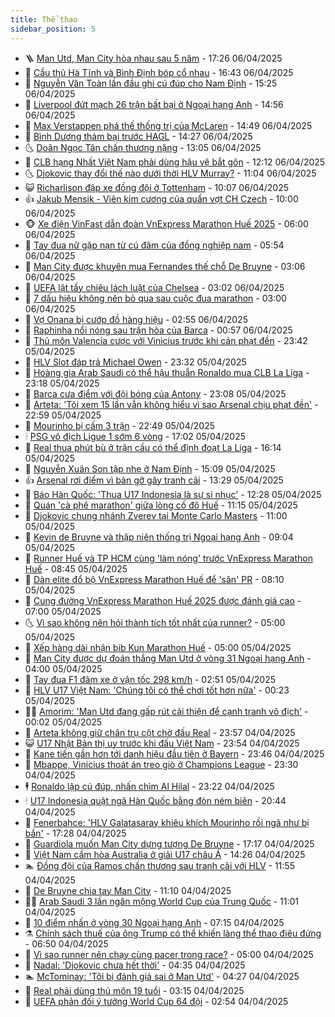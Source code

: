 ```yaml
---
title: Thể thao
sidebar_position: 5
---
```


<!-- vnexpress-the-thao:START -->
- 🪜 [Man Utd, Man City hòa nhau sau 5 năm](https://vnexpress.net/man-utd-man-city-hoa-nhau-sau-5-nam-4870814.html) - 17:26 06/04/2025
- 🦩 [Cầu thủ Hà Tĩnh và Bình Định bóp cổ nhau](https://vnexpress.net/cau-thu-ha-tinh-va-binh-dinh-bop-co-nhau-4870801.html) - 16:43 06/04/2025
- 🧰 [Nguyễn Văn Toàn lần đầu ghi cú đúp cho Nam Định](https://vnexpress.net/nguyen-van-toan-lan-dau-ghi-cu-dup-cho-nam-dinh-4870797.html) - 15:25 06/04/2025
- 🤗 [Liverpool đứt mạch 26 trận bất bại ở Ngoại hạng Anh](https://vnexpress.net/liverpool-dut-mach-26-tran-bat-bai-o-ngoai-hang-anh-4870788.html) - 14:56 06/04/2025
- 🥳 [Max Verstappen phá thế thống trị của McLaren](https://vnexpress.net/max-verstappen-pha-the-thong-tri-cua-mclaren-4870790.html) - 14:49 06/04/2025
- 🦣 [Bình Dương thảm bại trước HAGL](https://vnexpress.net/binh-duong-tham-bai-truoc-hagl-4870786.html) - 14:27 06/04/2025
- 🌜 [Doãn Ngọc Tân chấn thương nặng](https://vnexpress.net/doan-ngoc-tan-chan-thuong-nang-4870775.html) - 13:05 06/04/2025
- 🫶 [CLB hạng Nhất Việt Nam phải dùng hậu vệ bắt gôn](https://vnexpress.net/clb-hang-nhat-viet-nam-phai-dung-hau-ve-bat-gon-4870767.html) - 12:12 06/04/2025
- 🌜 [Djokovic thay đổi thế nào dưới thời HLV Murray?](https://vnexpress.net/djokovic-thay-doi-the-nao-duoi-thoi-hlv-murray-4870755.html) - 11:04 06/04/2025
- 😺 [Richarlison đập xe đồng đội ở Tottenham](https://vnexpress.net/richarlison-dap-xe-dong-doi-o-tottenham-4870669.html) - 10:07 06/04/2025
- 👍 [Jakub Mensik - Viên kim cương của quần vợt CH Czech](https://vnexpress.net/jakub-mensik-vien-kim-cuong-cua-quan-vot-ch-czech-4870749.html) - 10:00 06/04/2025
- 🐵 [Xe điện VinFast dẫn đoàn VnExpress Marathon Huế 2025](https://vnexpress.net/xe-dien-vinfast-dan-doan-vnexpress-marathon-hue-2025-4870604.html) - 06:00 06/04/2025
- 💫 [Tay đua nữ gặp nạn từ cú đâm của đồng nghiệp nam](https://vnexpress.net/tay-dua-nu-gap-nan-tu-cu-dam-cua-dong-nghiep-nam-4870657.html) - 05:54 06/04/2025
- 🦆 [Man City được khuyên mua Fernandes thế chỗ De Bruyne](https://vnexpress.net/man-city-duoc-khuyen-mua-fernandes-the-cho-de-bruyne-4870586.html) - 03:06 06/04/2025
- 🙉 [UEFA lật tẩy chiêu lách luật của Chelsea](https://vnexpress.net/uefa-lat-tay-chieu-lach-luat-cua-chelsea-4870581.html) - 03:02 06/04/2025
- 📝 [7 dấu hiệu không nên bỏ qua sau cuộc đua marathon](https://vnexpress.net/7-dau-hieu-khong-nen-bo-qua-sau-cuoc-dua-marathon-4867521.html) - 03:00 06/04/2025
- 💯 [Vợ Onana bị cướp đồ hàng hiệu](https://vnexpress.net/vo-onana-bi-cuop-do-hang-hieu-4870577.html) - 02:55 06/04/2025
- 🌈 [Raphinha nổi nóng sau trận hòa của Barca](https://vnexpress.net/raphinha-noi-nong-sau-tran-hoa-cua-barca-4870594.html) - 00:57 06/04/2025
- 🦩 [Thủ môn Valencia cược với Vinicius trước khi cản phạt đền](https://vnexpress.net/thu-mon-valencia-cuoc-voi-vinicius-truoc-khi-can-phat-den-4870584.html) - 23:42 05/04/2025
- 🐲 [HLV Slot đáp trả Michael Owen](https://vnexpress.net/hlv-slot-dap-tra-michael-owen-4870557.html) - 23:32 05/04/2025
- 🌁 [Hoàng gia Arab Saudi có thể hậu thuẫn Ronaldo mua CLB La Liga](https://vnexpress.net/hoang-gia-arab-saudi-co-the-hau-thuan-ronaldo-mua-clb-la-liga-4870579.html) - 23:18 05/04/2025
- 💯 [Barca cưa điểm với đội bóng của Antony](https://vnexpress.net/barca-cua-diem-voi-doi-bong-cua-antony-4870587.html) - 23:08 05/04/2025
- 🌝 [Arteta: &#39;Tôi xem 15 lần vẫn không hiểu vì sao Arsenal chịu phạt đền&#39;](https://vnexpress.net/arteta-toi-xem-15-lan-van-khong-hieu-vi-sao-arsenal-chiu-phat-den-4870582.html) - 22:59 05/04/2025
- 🤖 [Mourinho bị cấm 3 trận](https://vnexpress.net/mourinho-bi-cam-3-tran-4870585.html) - 22:49 05/04/2025
- 🕯 [PSG vô địch Ligue 1 sớm 6 vòng](https://vnexpress.net/psg-vo-dich-ligue-1-som-6-vong-4870572.html) - 17:02 05/04/2025
- 🧰 [Real thua phút bù ở trận cầu có thể định đoạt La Liga](https://vnexpress.net/real-thua-phut-bu-o-tran-cau-co-the-dinh-doat-la-liga-4870562.html) - 16:14 05/04/2025
- 🥳 [Nguyễn Xuân Son tập nhẹ ở Nam Định](https://vnexpress.net/nguyen-xuan-son-tap-nhe-o-nam-dinh-4870554.html) - 15:09 05/04/2025
- 👍 [Arsenal rơi điểm vì bàn gỡ gây tranh cãi](https://vnexpress.net/arsenal-roi-diem-vi-ban-go-gay-tranh-cai-4870532.html) - 13:29 05/04/2025
- 💪 [Báo Hàn Quốc: &#39;Thua U17 Indonesia là sự sỉ nhục&#39;](https://vnexpress.net/bao-han-quoc-thua-u17-indonesia-la-su-si-nhuc-4870527.html) - 12:28 05/04/2025
- 👹 [Quán &#39;cà phê marathon&#39; giữa lòng cố đô Huế](https://vnexpress.net/quan-ca-phe-marathon-giua-long-co-do-hue-4870507.html) - 11:15 05/04/2025
- 🧰 [Djokovic chung nhánh Zverev tại Monte Carlo Masters](https://vnexpress.net/djokovic-chung-nhanh-zverev-tai-monte-carlo-masters-4870580.html) - 11:00 05/04/2025
- 🚀 [Kevin de Bruyne và thập niên thống trị Ngoại hạng Anh](https://vnexpress.net/kevin-de-bruyne-va-thap-nien-thong-tri-ngoai-hang-anh-4870411.html) - 09:04 05/04/2025
- 🎃 [Runner Huế và TP HCM cùng &#39;làm nóng&#39; trước VnExpress Marathon Huế](https://vnexpress.net/runner-hue-va-tp-hcm-cung-lam-nong-truoc-vnexpress-marathon-hue-4870378.html) - 08:45 05/04/2025
- 🧰 [Dàn elite đổ bộ VnExpress Marathon Huế để &#39;săn&#39; PR](https://vnexpress.net/dan-elite-do-bo-vnexpress-marathon-hue-de-san-pr-4870450.html) - 08:10 05/04/2025
- 👀 [Cung đường VnExpress Marathon Huế 2025 được đánh giá cao](https://vnexpress.net/cung-duong-vnexpress-marathon-hue-2025-duoc-danh-gia-cao-4869935.html) - 07:00 05/04/2025
- 🌜 [Vì sao không nên hỏi thành tích tốt nhất của runner?](https://vnexpress.net/vi-sao-khong-nen-hoi-thanh-tich-tot-nhat-cua-runner-4870024.html) - 05:00 05/04/2025
- 🫶 [Xếp hàng dài nhận bib Kun Marathon Huế](https://vnexpress.net/xep-hang-dai-nhan-bib-kun-marathon-hue-4870362.html) - 05:00 05/04/2025
- 🦄 [Man City được dự đoán thắng Man Utd ở vòng 31 Ngoại hạng Anh](https://vnexpress.net/man-city-duoc-du-doan-thang-man-utd-o-vong-31-ngoai-hang-anh-4870272.html) - 04:00 05/04/2025
- 🥳 [Tay đua F1 đâm xe ở vận tốc 298 km/h](https://vnexpress.net/tay-dua-f1-dam-xe-o-van-toc-298-km-h-4870335.html) - 02:51 05/04/2025
- 🐲 [HLV U17 Việt Nam: &#39;Chúng tôi có thể chơi tốt hơn nữa&#39;](https://vnexpress.net/hlv-u17-viet-nam-chung-toi-co-the-choi-tot-hon-nua-4870287.html) - 00:23 05/04/2025
- 🧑‍🏫 [Amorim: &#39;Man Utd đang gấp rút cải thiện để cạnh tranh vô địch&#39;](https://vnexpress.net/amorim-man-utd-dang-gap-rut-cai-thien-de-canh-tranh-vo-dich-4870270.html) - 00:02 05/04/2025
- 🤔 [Arteta không giữ chân trụ cột chờ đấu Real](https://vnexpress.net/arteta-khong-giu-chan-tru-cot-cho-dau-real-4870267.html) - 23:57 04/04/2025
- 😺 [U17 Nhật Bản thị uy trước khi đấu Việt Nam](https://vnexpress.net/u17-nhat-ban-thi-uy-truoc-khi-dau-viet-nam-4870277.html) - 23:54 04/04/2025
- 💪 [Kane tiến gần hơn tới danh hiệu đầu tiên ở Bayern](https://vnexpress.net/kane-tien-gan-hon-toi-danh-hieu-dau-tien-o-bayern-4870276.html) - 23:46 04/04/2025
- 💼 [Mbappe, Vinicius thoát án treo giò ở Champions League](https://vnexpress.net/mbappe-vinicius-thoat-an-treo-gio-o-champions-league-4870271.html) - 23:30 04/04/2025
- 🕴 [Ronaldo lập cú đúp, nhấn chìm Al Hilal](https://vnexpress.net/ronaldo-lap-cu-dup-nhan-chim-al-hilal-4870274.html) - 23:22 04/04/2025
- 🕯 [U17 Indonesia quật ngã Hàn Quốc bằng đòn ném biên](https://vnexpress.net/u17-indonesia-quat-nga-han-quoc-bang-don-nem-bien-4870273.html) - 20:44 04/04/2025
- 📝 [Fenerbahce: &#39;HLV Galatasaray khiêu khích Mourinho rồi ngã như bị bắn&#39;](https://vnexpress.net/fenerbahce-hlv-galatasaray-khieu-khich-mourinho-roi-nga-nhu-bi-ban-4870261.html) - 17:28 04/04/2025
- 🧐 [Guardiola muốn Man City dựng tượng De Bruyne](https://vnexpress.net/guardiola-muon-man-city-dung-tuong-de-bruyne-4870258.html) - 17:17 04/04/2025
- 🙉 [Việt Nam cầm hòa Australia ở giải U17 châu Á](https://vnexpress.net/u17-viet-nam-v-u17-australia-4870233-tong-thuat.html) - 14:26 04/04/2025
- 🏊 [Đồng đội của Ramos chấn thương sau tranh cãi với HLV](https://vnexpress.net/dong-doi-cua-ramos-chan-thuong-sau-tranh-cai-voi-hlv-4870165.html) - 11:55 04/04/2025
- 🌊 [De Bruyne chia tay Man City](https://vnexpress.net/de-bruyne-chia-tay-man-city-4870200.html) - 11:10 04/04/2025
- 👨‍🏫 [Arab Saudi 3 lần ngăn mộng World Cup của Trung Quốc](https://vnexpress.net/arab-saudi-3-lan-ngan-mong-world-cup-cua-trung-quoc-4870195.html) - 11:01 04/04/2025
- 🥷 [10 điểm nhấn ở vòng 30 Ngoại hạng Anh](https://vnexpress.net/10-diem-nhan-o-vong-30-ngoai-hang-anh-4869777.html) - 07:15 04/04/2025
- ⚗️ [Chính sách thuế của ông Trump có thể khiến làng thể thao điêu đứng](https://vnexpress.net/chinh-sach-thue-cua-ong-trump-co-the-khien-lang-the-thao-dieu-dung-4870021.html) - 06:50 04/04/2025
- 🌮 [Vì sao runner nên chạy cùng pacer trong race?](https://vnexpress.net/vi-sao-runner-nen-chay-cung-pacer-trong-race-4869841.html) - 05:00 04/04/2025
- 🤩 [Nadal: &#39;Djokovic chưa hết thời&#39;](https://vnexpress.net/nadal-djokovic-chua-het-thoi-4869981.html) - 04:35 04/04/2025
- 🏊 [McTominay: &#39;Tôi bị đánh giá sai ở Man Utd&#39;](https://vnexpress.net/mctominay-toi-bi-danh-gia-sai-o-man-utd-4869914.html) - 04:27 04/04/2025
- 🐎 [Real phải dùng thủ môn 19 tuổi](https://vnexpress.net/real-phai-dung-thu-mon-19-tuoi-4869787.html) - 03:15 04/04/2025
- 💫 [UEFA phản đối ý tưởng World Cup 64 đội](https://vnexpress.net/uefa-phan-doi-y-tuong-world-cup-64-doi-4869802.html) - 02:54 04/04/2025<!-- vnexpress-the-thao:END -->
